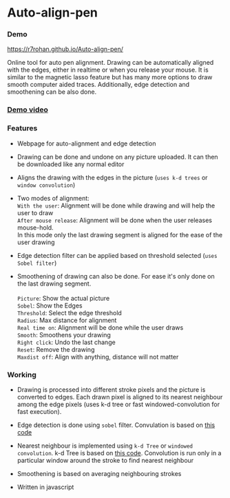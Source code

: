 # Auto-align-pen

### Demo
https://r7rohan.github.io/Auto-align-pen/

Online tool for auto pen alignment. Drawing can be automatically aligned with the edges, either in realtime or when you release your mouse. It is similar to the magnetic lasso feature but has many more options to draw smooth computer aided traces. Additionally, edge detection and smoothening can be also done. 

### [Demo video](demo.mp4)
### Features
- Webpage for auto-alignment and edge detection

- Drawing can be done and undone on any picture uploaded. It can then be downloaded like any normal editor

- Aligns the drawing with the edges in the picture (`uses k-d trees` or `window convolution`)

- Two modes of alignment: <br>
`With the user`: Alignment will be done while drawing and will help the user to draw <br>
`After mouse release`: Alignment will be done when the user releases mouse-hold.<br> In this mode only the last drawing segment is aligned for the ease of the user drawing

- Edge detection filter can be applied based on threshold selected (`uses Sobel filter`)

- Smoothening of drawing can also be done. For ease it's only done on the last drawing segment.
<br><br>
`Picture`: Show the actual picture <br>
`Sobel`: Show the Edges <br>
`Threshold`: Select the edge threshold <br>
`Radius`: Max distance for alignment <br> 
`Real time on`: Alignment will be done while the user draws <br>
`Smooth`: Smoothens your drawing <br>
`Right click`: Undo the last change <br>
`Reset`: Remove the drawing <br>
`Maxdist off`: Align with anything, distance will not matter <br>


### Working
- Drawing is processed into different stroke pixels and the picture is converted to edges. Each drawn pixel is aligned to its nearest neighbour among the edge pixels (uses k-d tree or fast windowed-convolution for fast execution). 

- Edge detection is done using `sobel` filter. Convulation is based on [this code](https://github.com/piratefsh/image-processing)

- Nearest neighbour is implemented using `k-d Tree` or `windowed convolution`. k-d Tree is based on [this code](https://github.com/ubilabs/kd-tree-javascript). Convolution is run only in a particular window around the stroke to find nearest neighbour

- Smoothening is based on averaging neighbouring strokes

- Written in javascript
